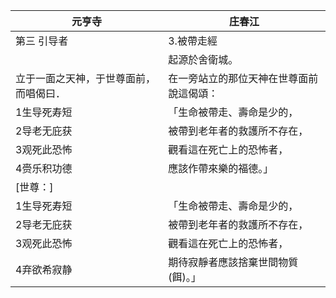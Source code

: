 | 元亨寺                                 | 庄春江                                   |
| -------------------------------------- | ---------------------------------------- |
| 第三 引导者                            | 3.被帶走經                               |
|                                        | 起源於舍衛城。                           |
| 立于一面之天神，于世尊面前，而唱偈曰． | 在一旁站立的那位天神在世尊面前說這偈頌： |
| 1生导死寿短                            | 「生命被帶走、壽命是少的，               |
| 2导老无庇获                            | 被帶到老年者的救護所不存在，             |
| 3观死此恐怖                            | 觀看這在死亡上的恐怖者，                 |
| 4赍乐积功德                            | 應該作帶來樂的福德。」                   |
| [世尊：]                               |                                          |
| 1生导死寿短                            | 「生命被帶走、壽命是少的，               |
| 2导老无庇获                            | 被帶到老年者的救護所不存在，             |
| 3观死此恐怖                            | 觀看這在死亡上的恐怖者，                 |
| 4弃欲希寂静                            | 期待寂靜者應該捨棄世間物質(餌)。」       |